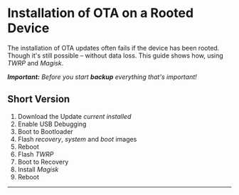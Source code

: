 # Installation of OTA on a Rooted Device

The installation of OTA updates often fails if the device has been rooted. Though it's still possible – without data loss. This guide shows how, using *TWRP* and *Magisk*.

***Important:** Before you start **backup** everything that's important!*


## Short Version

1. Download the Update *current installed*
1. Enable USB Debugging
1. Boot to Bootloader
1. Flash *recovery*, *system* and *boot* images
1. Reboot
1. Flash *TWRP*
1. Boot to Recovery
1. Install *Magisk*
1. Reboot


-------------------------------------

